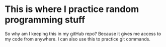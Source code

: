 # This is where I practice random programming stuff
So why am I keeping this in my gitHub repo? Because it gives me access to my code from anywhere. I can also use this to practice git commands.